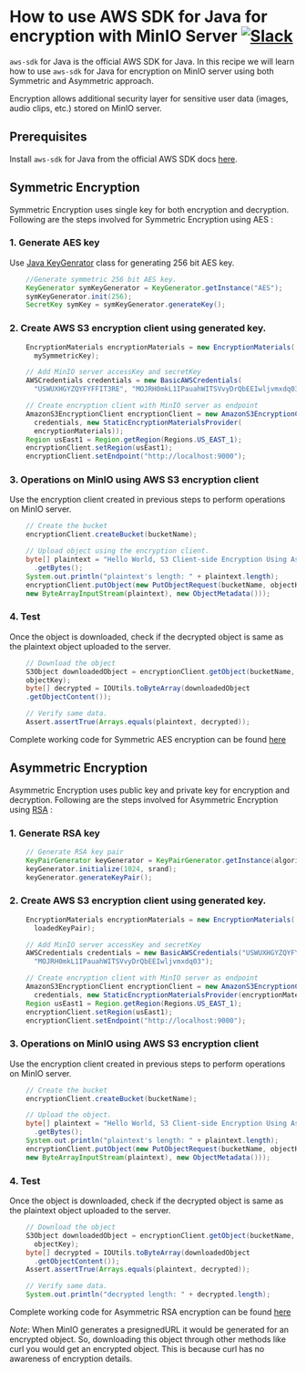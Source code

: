 # How to use AWS SDK for Java for encryption with MinIO Server [![Slack](https://slack.minio.io/slack?type=svg)](https://slack.minio.io)

`aws-sdk` for Java is the official AWS SDK for Java. In this recipe we will learn how to use `aws-sdk` for Java for encryption on MinIO server using both Symmetric and Asymmetric approach.

Encryption allows additional security layer for sensitive user data (images, audio clips, etc.) stored on MinIO server.

## Prerequisites

Install `aws-sdk` for Java from the official AWS SDK docs [here](http://docs.aws.amazon.com/sdk-for-java/v1/developer-guide/welcome.html).

## Symmetric Encryption

Symmetric Encryption uses single key for both encryption and decryption. Following are the steps involved for Symmetric Encryption using AES :

### 1. Generate AES key

 Use [Java KeyGenrator](https://docs.oracle.com/javase/7/docs/api/javax/crypto/KeyGenerator.html) class for generating 256 bit AES key.

```java
    //Generate symmetric 256 bit AES key.
    KeyGenerator symKeyGenerator = KeyGenerator.getInstance("AES");
    symKeyGenerator.init(256);
    SecretKey symKey = symKeyGenerator.generateKey();
```

### 2. Create AWS S3 encryption client using generated key.

```java
    EncryptionMaterials encryptionMaterials = new EncryptionMaterials(
      mySymmetricKey);

    // Add MinIO server accessKey and secretKey  
    AWSCredentials credentials = new BasicAWSCredentials(
      "USWUXHGYZQYFYFFIT3RE", "MOJRH0mkL1IPauahWITSVvyDrQbEEIwljvmxdq03");

    // Create encryption client with MinIO server as endpoint  
    AmazonS3EncryptionClient encryptionClient = new AmazonS3EncryptionClient(
      credentials, new StaticEncryptionMaterialsProvider(
      encryptionMaterials));
    Region usEast1 = Region.getRegion(Regions.US_EAST_1);
    encryptionClient.setRegion(usEast1);
    encryptionClient.setEndpoint("http://localhost:9000");
```

### 3. Operations on MinIO using AWS S3 encryption client

Use the encryption client created in previous steps to perform operations on MinIO server.

```java
    // Create the bucket
    encryptionClient.createBucket(bucketName);

    // Upload object using the encryption client.
    byte[] plaintext = "Hello World, S3 Client-side Encryption Using Asymmetric Master Key!"
      .getBytes();
    System.out.println("plaintext's length: " + plaintext.length);
    encryptionClient.putObject(new PutObjectRequest(bucketName, objectKey,
    new ByteArrayInputStream(plaintext), new ObjectMetadata()));
```

### 4. Test

Once the object is downloaded, check if the decrypted object is same as the plaintext object uploaded to the server.

```java
    // Download the object
    S3Object downloadedObject = encryptionClient.getObject(bucketName,
    objectKey);
    byte[] decrypted = IOUtils.toByteArray(downloadedObject
    .getObjectContent());

    // Verify same data.
    Assert.assertTrue(Arrays.equals(plaintext, decrypted));
```

Complete working code for Symmetric AES encryption can be found [here](./sample-code/aws-sdk-java-encryption-code/symmetric-AES/)

## Asymmetric Encryption

Asymmetric Encryption uses public key and private key for encryption and decryption. Following are the steps involved for Asymmetric Encryption using [RSA](https://en.wikipedia.org/wiki/RSA_(cryptosystem)) :

### 1. Generate RSA key

```java
    // Generate RSA key pair
    KeyPairGenerator keyGenerator = KeyPairGenerator.getInstance(algorithm);
    keyGenerator.initialize(1024, srand);
    keyGenerator.generateKeyPair();
```

### 2. Create AWS S3 encryption client using generated key.

```java
    EncryptionMaterials encryptionMaterials = new EncryptionMaterials(
      loadedKeyPair);

    // Add MinIO server accessKey and secretKey
    AWSCredentials credentials = new BasicAWSCredentials("USWUXHGYZQYFYFFIT3RE",
      "MOJRH0mkL1IPauahWITSVvyDrQbEEIwljvmxdq03");	   

    // Create encryption client with MinIO server as endpoint   
    AmazonS3EncryptionClient encryptionClient = new AmazonS3EncryptionClient(
      credentials, new StaticEncryptionMaterialsProvider(encryptionMaterials));
    Region usEast1 = Region.getRegion(Regions.US_EAST_1);
    encryptionClient.setRegion(usEast1);
    encryptionClient.setEndpoint("http://localhost:9000");
```

### 3. Operations on MinIO using AWS S3 encryption client

Use the encryption client created in previous steps to perform operations on MinIO server.

```java
    // Create the bucket
    encryptionClient.createBucket(bucketName);

    // Upload the object.
    byte[] plaintext = "Hello World, S3 Client-side Encryption Using Asymmetric Master Key!"
      .getBytes();
    System.out.println("plaintext's length: " + plaintext.length);
    encryptionClient.putObject(new PutObjectRequest(bucketName, objectKey,
    new ByteArrayInputStream(plaintext), new ObjectMetadata()));
```

### 4. Test

Once the object is downloaded, check if the decrypted object is same as the plaintext object uploaded to the server.

```java
    // Download the object
    S3Object downloadedObject = encryptionClient.getObject(bucketName,
      objectKey);
    byte[] decrypted = IOUtils.toByteArray(downloadedObject
      .getObjectContent());
    Assert.assertTrue(Arrays.equals(plaintext, decrypted));

    // Verify same data.
    System.out.println("decrypted length: " + decrypted.length);
```

Complete working code for Asymmetric RSA encryption can be found [here](./sample-code/aws-sdk-java-encryption-code/asymmetric-RSA/)

*Note*: When MinIO generates a presignedURL it would be generated for an encrypted object. So, downloading this object through other methods like curl you would get an encrypted object. This is because curl has no awareness of encryption details.
